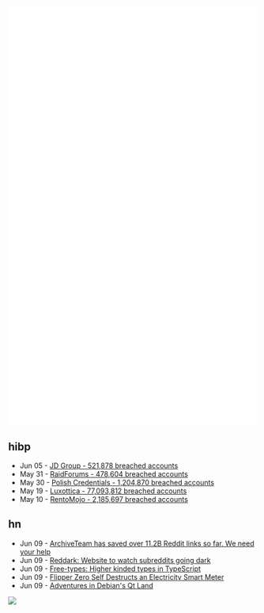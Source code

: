 ![Metrics](https://raw.githubusercontent.com/phixion/phixion/master/metrics.svg)

## hibp

<!--
for https://github.com/phixion/phixion/blob/main/.github/workflows/feeds.yml
-->
<!--START_SECTION:haveibeenpwnd-->
- Jun 05 - [JD Group - 521,878 breached accounts](https://haveibeenpwned.com/PwnedWebsites#JDGroup)
- May 31 - [RaidForums - 478,604 breached accounts](https://haveibeenpwned.com/PwnedWebsites#RaidForums)
- May 30 - [Polish Credentials - 1,204,870 breached accounts](https://haveibeenpwned.com/PwnedWebsites#PolishCredentials)
- May 19 - [Luxottica - 77,093,812 breached accounts](https://haveibeenpwned.com/PwnedWebsites#Luxottica)
- May 10 - [RentoMojo - 2,185,697 breached accounts](https://haveibeenpwned.com/PwnedWebsites#RentoMojo)
<!--END_SECTION:haveibeenpwnd-->

## hn

<!--
for https://github.com/phixion/phixion/blob/main/.github/workflows/feeds.yml
-->
<!--START_SECTION:hn-->
- Jun 09 - [ArchiveTeam has saved over 11.2B Reddit links so far. We need your help](https://old.reddit.com/r/DataHoarder/comments/142l1i0/archiveteam_has_saved_over_108_billion_reddit/)
- Jun 09 - [Reddark: Website to watch subreddits going dark](https://reddark.netlify.app/)
- Jun 09 - [Free-types: Higher kinded types in TypeScript](https://github.com/geoffreytools/free-types)
- Jun 09 - [Flipper Zero Self Destructs an Electricity Smart Meter](https://www.rtl-sdr.com/flipper-zero-self-destructs-an-electricity-smart-meter/)
- Jun 09 - [Adventures in Debian's Qt Land](https://perezmeyer.com.ar/blog/2023/06/08/adventures_in_debian_s_qt_land/)
<!--END_SECTION:hn-->

<!--
for https://yhype.me
-->
![](https://hit.yhype.me/github/profile?user_id=13013670)
